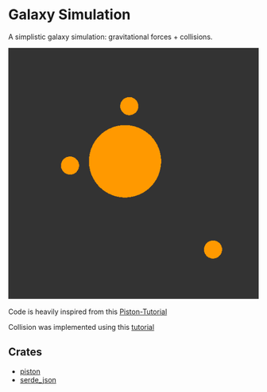 # Galaxy Simulation

A simplistic galaxy simulation: gravitational forces + collisions.

![screencast.gif](res/screencast.gif)

Code is heavily inspired from this [Piston-Tutorial](https://github.com/PistonDevelopers/Piston-Tutorials/tree/master/sudoku)

Collision was implemented using this [tutorial](https://gamedevelopment.tutsplus.com/tutorials/how-to-create-a-custom-2d-physics-engine-the-basics-and-impulse-resolution--gamedev-6331)

## Crates

* [piston](https://github.com/PistonDevelopers/piston)
* [serde_json](https://github.com/serde-rs/json)